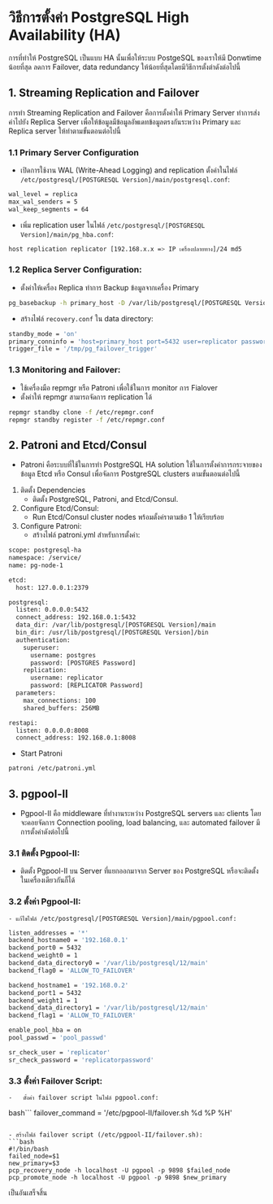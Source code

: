 # วิธีการตั้งค่า PostgreSQL High Availability (HA)
การที่ทำให้ PostgreSQL เป็นแบบ HA นั้นเพื่อให้ระบบ PostgeSQL ของเราให้มี Donwtime น้อยที่สุด ลดการ Failover, data redundancy ให้น้อยที่สุดโดยมีวิธีการตั้งต่าดังต่อไปนี้

## 1. Streaming Replication and Failover
การทำ Streaming Replication and Failover คือการตั้งค่าให้ Primary Server ทำการส่งค่าไปยัง Replica Server เพื่อให้ข้อมูลมีข้อมูลอัพเดทข้อมูลตรงกันระหว่าง Primary และ Replica server ให้ทำตามขั้นตอนต่อไปนี้

### 1.1 Primary Server Configuration
- เปิดการใช้งาน WAL (Write-Ahead Logging) and replication ตั้งค่าในไฟล์ `/etc/postgresql/[POSTGRESQL Version]/main/postgresql.conf`:
```bash
wal_level = replica
max_wal_senders = 5
wal_keep_segments = 64
```

- เพิ่ม replication user ในไฟล์ `/etc/postgresql/[POSTGRESQL Version]/main/pg_hba.conf`:
```bash
host replication replicator [192.168.x.x => IP เครื่องปลายทาง]/24 md5
```

### 1.2 Replica Server Configuration:
- ตั้งค่าให้เครื่อง Replica ทำการ Backup ข้อมูลจากเครื่อง Primary
```bash
pg_basebackup -h primary_host -D /var/lib/postgresql/[POSTGRESQL Version]/main -U replicator -v -P
```

- สร้างไฟล์ `recovery.conf` ใน data directory:
```bash
standby_mode = 'on'
primary_conninfo = 'host=primary_host port=5432 user=replicator password=yourpassword'
trigger_file = '/tmp/pg_failover_trigger'
```

### 1.3 Monitoring and Failover:
- ใช้เครื่องมือ repmgr หรือ Patroni เพื่อใช้ในการ monitor การ Fialover
- ตั้งค่าให้ repmgr สามารถจัดการ replication ได้
```bash
repmgr standby clone -f /etc/repmgr.conf
repmgr standby register -f /etc/repmgr.conf
```

## 2. Patroni and Etcd/Consul
- Patroni คือระบบที่ใช้ในการทำ PostgreSQL HA solution ใช้ในการตั้งค่าการกระจายของข้อมูล Etcd หรือ Consul เพื่อจัดการ PostgreSQL clusters ตามขั้นตอนต่อไปนี้
1. ติดตั้ง Dependencies
   - ติดตั้ง PostgreSQL, Patroni, and Etcd/Consul.
3. Configure Etcd/Consul:
   - Run Etcd/Consul cluster nodes พร้อมตั้งค่ราตามข้อ 1 ให้เรียบร้อย
5. Configure Patroni:
   - สร้างไฟล์ patroni.yml สำหรับการตั้งค่า:
```bash
scope: postgresql-ha
namespace: /service/
name: pg-node-1

etcd:
  host: 127.0.0.1:2379

postgresql:
  listen: 0.0.0.0:5432
  connect_address: 192.168.0.1:5432
  data_dir: /var/lib/postgresql/[POSTGRESQL Version]/main
  bin_dir: /usr/lib/postgresql/[POSTGRESQL Version]/bin
  authentication:
    superuser:
      username: postgres
      password: [POSTGRES Password]
    replication:
      username: replicator
      password: [REPLICATOR Password]
  parameters:
    max_connections: 100
    shared_buffers: 256MB

restapi:
  listen: 0.0.0.0:8008
  connect_address: 192.168.0.1:8008
```

 - Start Patroni
```bash
patroni /etc/patroni.yml
```

## 3. pgpool-II
- Pgpool-II คือ middleware ที่ทำงานระหว่าง PostgreSQL servers และ clients โดยจะคอยจัดการ Connection pooling, load balancing, และ automated failover มีการตั้งค่าดังต่อไปนี้

### 3.1 ติดตั้ง Pgpool-II:
  - ติดตั้ง Pgpool-II บน Server ที่แยกออกมาจาก Server ของ PostgreSQL หรือจะติดตั้งในเครื่องเดียวกันก็ได้
### 3.2	ตั้งค่า Pgpool-II:
	- แก้ไขไฟล์ /etc/postgresql/[POSTGRESQL Version]/main/pgpool.conf:
```bash
listen_addresses = '*'
backend_hostname0 = '192.168.0.1'
backend_port0 = 5432
backend_weight0 = 1
backend_data_directory0 = '/var/lib/postgresql/12/main'
backend_flag0 = 'ALLOW_TO_FAILOVER'

backend_hostname1 = '192.168.0.2'
backend_port1 = 5432
backend_weight1 = 1
backend_data_directory1 = '/var/lib/postgresql/12/main'
backend_flag1 = 'ALLOW_TO_FAILOVER'

enable_pool_hba = on
pool_passwd = 'pool_passwd'

sr_check_user = 'replicator'
sr_check_password = 'replicatorpassword'
```

### 3.3	ตั้งค่า Failover Script:
	-	ตั้งค่า failover script ในไฟล์ pgpool.conf:
 bash```
 failover_command = '/etc/pgpool-II/failover.sh %d %P %H'
 ```

- สร้างไฟล์ failover script (/etc/pgpool-II/failover.sh):
```bash
#!/bin/bash
failed_node=$1
new_primary=$3
pcp_recovery_node -h localhost -U pgpool -p 9898 $failed_node
pcp_promote_node -h localhost -U pgpool -p 9898 $new_primary
```

เป็นอันเสร็จสิ้น
